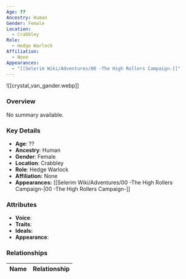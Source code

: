 ```yaml
---
Age: ??
Ancestry: Human
Gender: Female
Location:
  - Crabbley
Role:
  - Hedge Warlock
Affiliation:
  - None
Appearances:
  - "[[Selerim Wiki/Adventures/00 -The High Rollers Campaign-]]"
---
```


![[crystal_van_gander.webp]]

### Overview
No summary available.

### Key Details
- **Age**: ??
- **Ancestry**: Human
- **Gender**: Female
- **Location**: Crabbley
- **Role**: Hedge Warlock
- **Affiliation:** None
- **Appearances:** [[Selerim Wiki/Adventures/00 -The High Rollers Campaign-\|00 -The High Rollers Campaign-]]

### Attributes
- **Voice**: 
- **Traits**: 
- **Ideals:** 
- **Appearance**:

### Relationships

| Name  | Relationship |
| ----- | ------------ |

